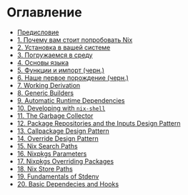 # Оглавление

- [Предисловие](00-preface.md)
- [1. Почему вам стоит попробовать Nix](01-why-you-should-give-it-try.md)
- [2. Установка в вашей системе](02-install-on-your-running-system.md)
- [3. Погружаемся в среду](03-enter-environment.md)
- [4. Основы языка](04-basics-of-language.md)
- [5. Функции и импорт (черн.)](05-functions-and-imports.md)
- [6. Наше первое порождение (черн.)](06-our-first-derivation.md)
- [7. Working Derivation]()
- [8. Generic Builders]()
- [9. Automatic Runtime Dependencies]()
- [10. Developing with `nix-shell`]()
- [11. The Garbage Collector]()
- [12. Package Repositories and the Inputs Design Pattern]()
- [13. Callpackage Design Pattern]()
- [14. Override Design Pattern]()
- [15. Nix Search Paths]()
- [16. Nixpkgs Parameters]()
- [17. Nixpkgs Overriding Packages]()
- [18. Nix Store Paths]()
- [19. Fundamentals of Stdenv]()
- [20. Basic Dependecies and Hooks]()
